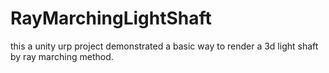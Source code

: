 # RayMarchingLightShaft

this a unity urp project demonstrated a basic way to render a 3d light shaft by ray marching method.
